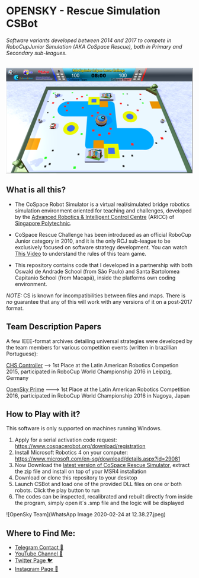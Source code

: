 # OPENSKY - Rescue Simulation CSBot
###### Software variants developed between 2014 and 2017 to compete in RoboCupJunior Simulation (AKA CoSpace Rescue), both in Primary and Secondary sub-leagues.

![thisisanimage](Pri_W2.png)

## What is all this?

- The CoSpace Robot Simulator is a virtual real/simulated bridge robotics simulation environment oriented for teaching and challenges, developed by the [Advanced Robotics & Intelligent Control Centre](http://www.robo-erectus.org/) (ARICC) of [Singapore Polytechnic](http://www.sp.edu.sg/).

- CoSpace Rescue Challenge has been introduced as an official RoboCup Junior category in 2010, and it is the only RCJ sub-league to be exclusively focused on software strategy development. You can watch [This Video](https://www.youtube.com/watch?v=DUlGHxyS614) to understand the rules of this team game.

- This repository contains code that I developed in a partnership with both Oswald de Andrade School (from São Paulo) and Santa Bartolomea Capitanio School (from Macapá), inside the platforms own coding environment.

*NOTE:* CS is known for incompatibilities between files and maps. There is *no* guarantee that any of this will work with any versions of it on a post-2017 format.

## Team Description Papers

A few IEEE-format archives detailing universal strategies were developed by the team members for various competition events (written in brazillian Portuguese):

[CHS Controller](http://sistemaolimpo.org/midias/uploads/f8409cfaa5211f89f25c9af680db65f5.pdf) --> 1st Place at the Latin American Robotics Competion 2015, participated in RoboCup World Championship 2016 in Leipzig, Germany

[OpenSky Prime](http://sistemaolimpo.org/midias/uploads/efb6c0975f7a15c687580f62b063180f.pdf) ---> 1st Place at the Latin American Robotics Competition 2016, participated in RoboCup World Championship 2016 in Nagoya, Japan

## How to Play with it?

This software is only supported on machines running Windows.

1. Apply for a serial activation code request: https://www.cospacerobot.org/download/registration
2. Install Microsoft Robotics 4 on your computer: https://www.microsoft.com/en-sg/download/details.aspx?id=29081
3. Now Download the [latest version of CoSpace Rescue Simulator](https://www.cospacerobot.org/download/cospace-rescue-download), extract the zip file and install on top of your MSR4 installation
4. Download or clone this repository to your desktop
5. Launch CSBot and load one of the provided DLL files on one or both robots. Click the play button to run
6. The codes can be inspected, recalibrated and rebuilt directly from inside the program, simply open it´s .smp file and the logic will be displayed 

![OpenSky Team](WhatsApp Image 2020-02-24 at 12.38.27.jpeg)

## Where to Find Me:

* [Telegram Contact 🔵](https://t.me/mekhyw)
* [YouTube Channel 🔴](https://www.youtube.com/channel/UC3__YPhMGjytXUqRUmriQ8A?view_as=subscriber)
* [Twitter Page 🐦](https://twitter.com/MekhyW)
* [Instagram Page 📸](https://www.instagram.com/mekhy_w/)

